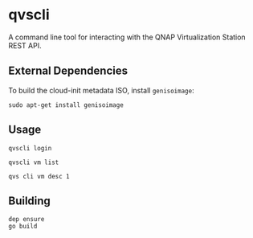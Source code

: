 # qvscli

A command line tool for interacting with the QNAP Virtualization Station REST API.

## External Dependencies

To build the cloud-init metadata ISO, install `genisoimage`:

```
sudo apt-get install genisoimage
```

## Usage

```
qvscli login

qvscli vm list

qvs cli vm desc 1
```

## Building

```
dep ensure
go build
```